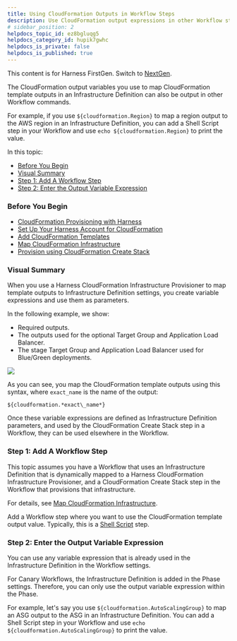 ```yaml
---
title: Using CloudFormation Outputs in Workflow Steps
description: Use CloudFormation output expressions in other Workflow steps.
# sidebar_position: 2
helpdocs_topic_id: ez8bgluqg5
helpdocs_category_id: hupik7gwhc
helpdocs_is_private: false
helpdocs_is_published: true
---
```


This content is for Harness FirstGen. Switch to [NextGen](/docs/continuous-delivery/cd-infrastructure/cloudformation-infra/cloud-formation-how-tos.md).

The CloudFormation output variables you use to map CloudFormation template outputs in an Infrastructure Definition can also be output in other Workflow commands.

For example, if you use `${cloudformation.Region}` to map a region output to the AWS region in an Infrastructure Definition, you can add a Shell Script step in your Workflow and use `echo ${cloudformation.Region}` to print the value.

In this topic:

* [Before You Begin](using-cloudformation-outputs-in-workflow-steps.md#before-you-begin)
* [Visual Summary](#visual_summary)
* [Step 1: Add A Workflow Step](#step_1_add_a_workflow_step)
* [Step 2: Enter the Output Variable Expression](#step_2_enter_the_output_variable_expression)

### Before You Begin

* [CloudFormation Provisioning with Harness](../../concepts-cd/deployment-types/cloud-formation-provisioning-with-harness.md)
* [Set Up Your Harness Account for CloudFormation](cloud-formation-account-setup.md)
* [Add CloudFormation Templates](add-cloud-formation-templates.md)
* [Map CloudFormation Infrastructure](map-cloud-formation-infrastructure.md)
* [Provision using CloudFormation Create Stack](provision-cloudformation-create-stack.md)

### Visual Summary

When you use a Harness CloudFormation Infrastructure Provisioner to map template outputs to Infrastructure Definition settings, you create variable expressions and use them as parameters.

In the following example, we show:

* Required outputs.
* The outputs used for the optional Target Group and Application Load Balancer.
* The stage Target Group and Application Load Balancer used for Blue/Green deployments.

![](./static/using-cloudformation-outputs-in-workflow-steps-04.png)

As you can see, you map the CloudFormation template outputs using this syntax, where `exact_name` is the name of the output:


```
${cloudformation.*exact\_name*}
```
Once these variable expressions are defined as Infrastructure Definition parameters, and used by the CloudFormation Create Stack step in a Workflow, they can be used elsewhere in the Workflow.

### Step 1: Add A Workflow Step

This topic assumes you have a Workflow that uses an Infrastructure Definition that is dynamically mapped to a Harness CloudFormation Infrastructure Provisioner, and a CloudFormation Create Stack step in the Workflow that provisions that infrastructure.

For details, see [Map CloudFormation Infrastructure](map-cloud-formation-infrastructure.md).

Add a Workflow step where you want to use the CloudFormation template output value. Typically, this is a [Shell Script](../../model-cd-pipeline/workflows/capture-shell-script-step-output.md) step.

### Step 2: Enter the Output Variable Expression

You can use any variable expression that is already used in the Infrastructure Definition in the Workflow settings.

For Canary Workflows, the Infrastructure Definition is added in the Phase settings. Therefore, you can only use the output variable expression within the Phase.

For example, let's say you use `${cloudformation.AutoScalingGroup}` to map an ASG output to the ASG in an Infrastructure Definition. You can add a Shell Script step in your Workflow and use `echo ${cloudformation.AutoScalingGroup}` to print the value.

